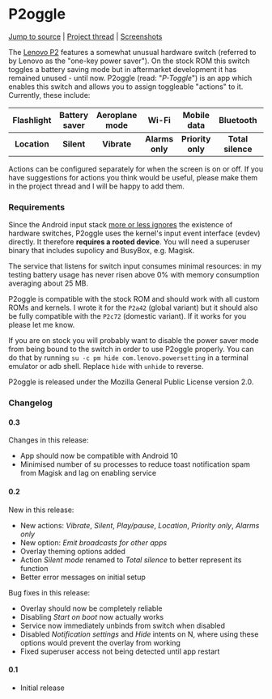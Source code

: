 # P2oggle
[Jump to source](app/src/main/java/eu/biqqles/p2oggle/) | [Project thread](https://forum.xda-developers.com/devdb/project/?id=34190) | [Screenshots](https://forum.xda-developers.com/devdb/project/?id=34190#screenshots)

The [Lenovo P2](https://en.wikipedia.org/wiki/Lenovo_P2) features a somewhat unusual hardware switch (referred to by Lenovo as the "one-key power saver"). On the stock ROM this switch toggles a battery saving mode but in aftermarket development it has remained unused - until now. P2oggle (read: "*P-Toggle*") is an app which enables this switch and allows you to assign toggleable "actions" to it. Currently, these include:

|Flashlight  |Battery saver|Aeroplane mode|Wi-Fi          |Mobile data      |Bluetooth        |NFC           |
|:----------:|:-----------:|:------------:|:-------------:|:---------------:|:---------------:|:------------:|
|**Location**|**Silent**   |**Vibrate**   |**Alarms only**|**Priority only**|**Total silence**|**Play/pause**|

Actions can be configured separately for when the screen is on or off. If you have suggestions for actions you think would be useful, please make them in the project thread and I will be happy to add them.

### Requirements

Since the Android input stack [more or less ignores](https://source.android.com/devices/input#understanding-hid-usages-and-event-codes) the existence of hardware switches, P2oggle uses the kernel's input event interface (evdev) directly. It therefore **requires a rooted device**. You will need a superuser binary that includes supolicy and BusyBox, e.g. Magisk.

The service that listens for switch input consumes minimal resources: in my testing battery usage has never risen above 0% with memory consumption averaging about 25 MB.

P2oggle is compatible with the stock ROM and should work with all custom ROMs and kernels. I wrote it for the `P2a42` (global variant) but it should also be fully compatible with the `P2c72` (domestic variant). If it works for you please let me know.

If you are on stock you will probably want to disable the power saver mode from being bound to the switch in order to use P2oggle properly. You can do that by running `su -c pm hide com.lenovo.powersetting` in a terminal emulator or adb shell. Replace `hide` with `unhide` to reverse.

P2oggle is released under the Mozilla General Public License version 2.0.

### Changelog
#### 0.3
Changes in this release:

- App should now be compatible with Android 10
- Minimised number of su processes to reduce toast notification spam from Magisk and lag on enabling service

#### 0.2
New in this release:

- New actions: *Vibrate*, *Silent*, *Play/pause*, *Location*, *Priority only*, *Alarms only*
- New option: *Emit broadcasts for other apps*
- Overlay theming options added
- Action *Silent mode* renamed to *Total silence* to better represent its function
- Better error messages on initial setup

Bug fixes in this release:

- Overlay should now be completely reliable
- Disabling *Start on boot* now actually works
- Service now immediately unbinds from switch when disabled
- Disabled *Notification settings* and *Hide* intents on N, where using these options would prevent the overlay from working
- Fixed superuser access not being detected until app restart

#### 0.1
- Initial release